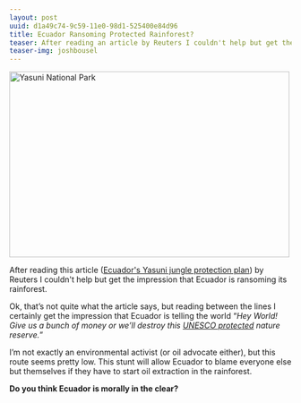 ```yaml
---
layout: post
uuid: d1a49c74-9c59-11e0-98d1-525400e84d96
title: Ecuador Ransoming Protected Rainforest? 
teaser: After reading an article by Reuters I couldn't help but get the impression that Ecuador is ransoming its rainforest.
teaser-img: joshbousel
---
```

<a href="http://www.flickr.com/photos/joshbousel/4056414751/" title="Yasuni National Park by joshbousel, on Flickr"><img class="imghead" src="http://farm3.static.flickr.com/2428/4056414751_38ff922420.jpg" width="500" height="332" alt="Yasuni National Park" /></a>

After reading this article ([Ecuador's Yasuni jungle protection plan][article]) by Reuters I couldn't help but get the impression that Ecuador is ransoming its rainforest.

Ok, that&#8217;s not quite what the article says, but reading between the lines I certainly get the impression that Ecuador is telling the world &#8220;_Hey World! Give us a bunch of money or we&#8217;ll destroy this [UNESCO protected][unesco] nature reserve._&#8221;

I&#8217;m not exactly an environmental activist (or oil advocate either), but this route seems pretty low. This stunt will allow Ecuador to blame everyone else but themselves if they have to start oil extraction in the rainforest.

**Do you think Ecuador is morally in the clear?**

[article]: http://af.reuters.com/article/energyOilNews/idAFN0522204620110606
[unesco]: http://www.unesco.org/mabdb/br/brdir/directory/biores.asp?code=ECU+02&mode=all 
